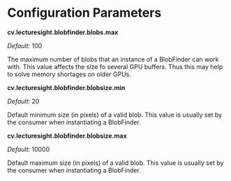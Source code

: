 # Configuration Parameters

**cv.lecturesight.blobfinder.blobs.max**

*Default:* 100

The maximum number of blobs that an instance of a BlobFinder can work with. This
value affects the size fo several GPU buffers. Thus this may help to solve
memory shortages on older GPUs.

**cv.lecturesight.blobfinder.blobsize.min**

*Default:* 20

Default minimum size (in pixels) of a valid blob. This value is usually set by
the consumer when instantiating a BlobFinder.

**cv.lecturesight.blobfinder.blobsize.max** 

*Default:* 10000

Default maximum size (in pixels) of a valid blob. This value is usually set by
the consumer when instantiating a BlobFinder.
